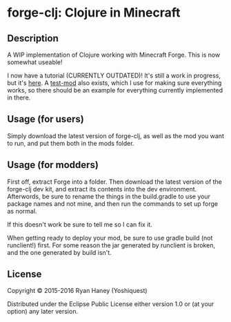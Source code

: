 # forge-clj: Clojure in Minecraft

## Description

A WIP implementation of Clojure working with Minecraft Forge. This is now somewhat useable!

I now have a tutorial (CURRENTLY OUTDATED)! It's still a work in progress, but it's [here](https://github.com/yoshiquest/forge-clj/wiki "Tutorials"). A [test-mod](https://github.com/yoshiquest/test-mod "test-mod") also exists, which I use for making sure everything works, so there should be an example for everything currently implemented in there.

## Usage (for users)

Simply download the latest version of forge-clj, as well as the mod you want to run, and put them both in the mods folder.

## Usage (for modders)

First off, extract Forge into a folder. Then download the latest version of the forge-clj dev kit, and extract its contents into the dev environment. Afterwords, be sure to rename the things in the build.gradle to use your package names and not mine, and then run the commands to set up forge as normal.

If this doesn't work be sure to tell me so I can fix it.

When getting ready to deploy your mod, be sure to use gradle build (not runclient!) first. For some reason the jar generated by runclient is broken, and the one generated by build isn't.

## License

Copyright © 2015-2016 Ryan Haney (Yoshiquest)

Distributed under the Eclipse Public License either version 1.0 or (at
your option) any later version.
